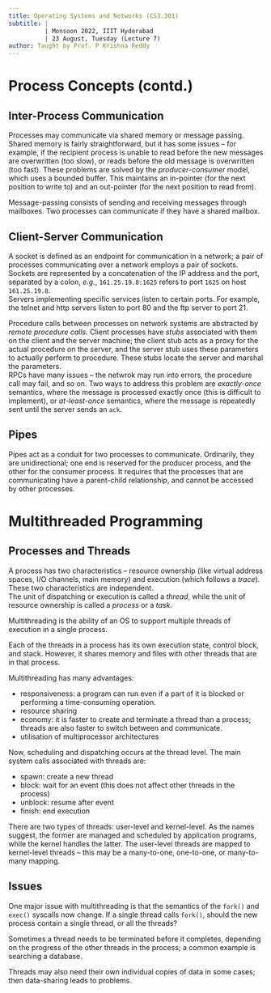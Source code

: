 ```yaml
---
title: Operating Systems and Networks (CS3.301)
subtitle: |
          | Monsoon 2022, IIIT Hyderabad
          | 23 August, Tuesday (Lecture 7)
author: Taught by Prof. P Krishna Reddy
---
```


# Process Concepts (contd.)
## Inter-Process Communication
Processes may communicate via shared memory or message passing. Shared memory is fairly straightforward, but it has some issues – for example, if the recipient process is unable to read before the new messages are overwritten (too slow), or reads before the old message is overwritten (too fast). These problems are solved by the *producer-consumer* model, which uses a bounded buffer. This maintains an in-pointer (for the next position to write to) and an out-pointer (for the next position to read from).

Message-passing consists of sending and receiving messages through mailboxes. Two processes can communicate if they have a shared mailbox.

## Client-Server Communication
A socket is defined as an endpoint for communication in a network; a pair of processes communicating over a network employs a pair of sockets. Sockets are represented by a concatenation of the IP address and the port, separated by a colon, *e.g.*, `161.25.19.8:1625` refers to port `1625` on host `161.25.19.8`.  
Servers implementing specific services listen to certain ports. For example, the telnet and http servers listen to port 80 and the ftp server to port 21.

Procedure calls between processes on network systems are abstracted by *remote procedure calls*. Client processes have *stubs* associated with them on the client and the server machine; the client stub acts as a proxy for the actual procedure on the server, and the server stub uses these parameters to actually perform to procedure. These stubs locate the server and marshal the parameters.  
RPCs have many issues – the netwrok may run into errors, the procedure call may fail, and so on. Two ways to address this problem are *exactly-once* semantics, where the message is processed exactly once (this is difficult to implement), or *at-least-once* semantics, where the message is repeatedly sent until the server sends an `ack`.

## Pipes
Pipes act as a conduit for two processes to communicate. Ordinarily, they are unidirectional; one end is reserved for the producer process, and the other for the consumer process. It requires that the processes that are communicating have a parent-child relationship, and cannot be accessed by other processes.

# Multithreaded Programming
## Processes and Threads
A process has two characteristics – resource ownership (like virtual address spaces, I/O channels, main memory) and execution (which follows a *trace*). These two characteristics are independent.  
The unit of dispatching or execution is called a *thread*, while the unit of resource ownership is called a *process* or a *task*.

Multithreading is the ability of an OS to support multiple threads of execution in a single process.

Each of the threads in a process has its own execution state, control block, and stack. However, it shares memory and files with other threads that are in that process.  


Multithreading has many advantages:

* responsiveness: a program can run even if a part of it is blocked or performing a time-consuming operation.
* resource sharing
* economy: it is faster to create and terminate a thread than a process; threads are also faster to switch between and communicate.
* utilisation of multiprocessor architectures

Now, scheduling and dispatching occurs at the thread level. The main system calls associated with threads are:

* spawn: create a new thread
* block: wait for an event (this does not affect other threads in the process)
* unblock: resume after event
* finish: end execution

There are two types of threads: user-level and kernel-level. As the names suggest, the former are managed and scheduled by application programs, while the kernel handles the latter. The user-level threads are mapped to kernel-level threads – this may be a many-to-one, one-to-one, or many-to-many mapping.

## Issues
One major issue with multithreading is that the semantics of the `fork()` and `exec()` syscalls now change. If a single thread calls `fork()`, should the new process contain a single thread, or all the threads?

Sometimes a thread needs to be terminated before it completes, depending on the progress of the other threads in the process; a common example is searching a database.

Threads may also need their own individual copies of data in some cases; then data-sharing leads to problems.